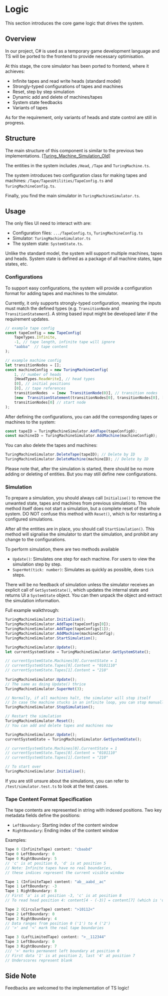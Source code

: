 # Logic

This section introduces the core game logic that drives the system.

## Overview

In our project, C# is used as a temporary game development language and TS will be ported to the frontend to provide necessary optimisation.

At this stage, the core simulator has been ported to frontend, where it achieves:

 - Infinite tapes and read write heads (standard model)
 - Strongly-typed configurations of tapes and machines
 - Reset, step by step simulation
 - Dynamic add and delete of machines/tapes
 - System state feedbacks
 - Variants of tapes

 As for the requirement, only variants of heads and state control are still in progress.

## Structure

The main structure of this component is similar to the previous two implementations. [[Turing_Machine_Simulation_Old]](https://github.com/fungusan/Turing_Machine_Simulation_Old)

The entities in the system includes ``/Head``, ``/Tape`` and ``TuringMachine.ts``. 

The system introduces two configuration class for making tapes and machines: ``/Tape/TapesUtilities/TapeConfig.ts`` and ``TuringMachineConfig.ts``.

Finally, you find the main simulator in ``TuringMachineSimulator.ts``.

## Usage

The only files UI need to interact with are:

- Configuration files: ``.../TapeConfig.ts``, ``TuringMachineConfig.ts``
- Simulator: ``TuringMachineSimulator.ts``
- The system state: ``SystemState.ts``.

Unlike the standard model, the system will support multiple machines, tapes and heads. System state is defined as a package of all machine states, tape states, etc.

### Configurations
To support easy configurations, the system will provide a configuration format for adding tapes and machines to the simulator.

Currently, it only supports strongly-typed configuration, meaning the inputs must match the defined types (e.g. ``TransitionNode`` and ``TransitionStatement``). A string based input might be developed later if the requirement updates.

```ts
// example tape config
const tapeConfig = new TapeConfig(
	TapeTypes.Infinite,
	-1, // tape length, infinite tape will ignore
	"aabba"  // tape content
);

// example machine config
let transitionNodes = [];
const machineConfig = new TuringMachineConfig(
	1, // number of heads
	[HeadTypes.ReadWrite], // head types
	[0], // initial positions
	[0], // tape references
	transitionNodes  = [new  TransitionNode(0)], // transition nodes
	[new  TransitionStatement(transitionNodes[0], transitionNodes[0], [new  HeadTransition('a', 'b', 1)])], // transition statements
	transitionNodes[0] // start node
);
```
After defining the configurations, you can add the corresponding tapes or machines to the system:

```ts
const tapeID = TuringMachineSimulator.AddTape(tapeConfig0);
const machineID = TuringMachineSimulator.AddMachine(machineConfig0);
```
You can also delete the tapes and machines:

```ts
TuringMachineSimulator.DeleteTape(tapeID); // Delete by ID
TuringMachineSimulator.DeleteMachine(machineID); // Delete by ID
```
Please note that, after the simulation is started, there should be no more adding or deleting of entities. But you may still define new configurations.

### Simulation

To prepare a simulation, you should always call ``Initialise()`` to remove the unwanted state, tapes and machines from previous simulations. This method itself does not start a simulation, but a complete reset of the whole system. DO NOT confuse this method with ``Reset()``, which is for restarting a configured simulations.

After all the entities are in place, you should call ``StartSimulation()``. This method will signalise the simulator to start the simulation, and prohibit any change to the configurations.

To perform simulation, there are two methods available

- ``Update()``: Simulates one step for each machine. For users to view the simulation step by step.
- ``SuperHot(tick: number)``:  Simulates  as quickly as possible, does ``tick`` steps.

There will be no feedback of simulation unless the simulator receives an explicit call of ``GetSystemState()``, which updates the internal state and returns UI a ``SystemState`` object. You can then unpack the object and extract the simulation information.

Full example walkthrough:
```ts
TuringMachineSimulator.Initialise();
TuringMachineSimulator.AddTape(tapeConfigs[0]);
TuringMachineSimulator.AddTape(tapeConfigs[1]);
TuringMachineSimulator.AddMachine(machineConfig);
TuringMachineSimulator.StartSimulation();

TuringMachineSimulator.Update();
let currentSystemState = TuringMachineSimulator.GetSystemState();

// currentSystemState.Machines[0].CurrentState = 1
// currentSystemState.Tapes[0].Content = "0101110"
// currentSystemState.Tapes[1].Content = "210"
  
TuringMachineSimulator.Update();
// The same as doing Update() thrice
TuringMachineSimulator.SuperHot(3); 

// Normally, if all machines halt, the simulator will stop itself
// In case the machine stucks in an infinite loop, you can stop manually.
TuringMachineSimulator.StopSimulation();

// Restart the simulation
TuringMachineSimulator.Reset();
// You can add and delete tapes and machines now

TuringMachineSimulator.Update();
currentSystemState = TuringMachineSimulator.GetSystemState();

// currentSystemState.Machines[0].CurrentState = 1
// currentSystemState.Tapes[0].Content = "0101110"
// currentSystemState.Tapes[1].Content = "210"

// To start over
TuringMachineSimulator.Initialise();
```

If you are still unsure about the simulations, you can refer to ``/test/simulator.test.ts`` to look at the test cases.

### Tape Content Format Specification

The tape contents are represented in string with indexed positions. Two key metadata fields define the positions:

- ``LeftBoundary``: Starting index of the content window
- ``RightBoundary``: Ending index of the content window

Examples:
```ts
Tape 0 (InfiniteTape) content: "cbaabd"
Tape 0 LeftBoundary: 0
Tape 0 RightBoundary: 5
// 'c' is at position 0, 'd' is at position 5
// Note: Infinite tapes have no real boundaries,
// these indices represent the current visible window

Tape 1 (InfiniteTape) content: "ab__aabd__ac"
Tape 1 LeftBoundary: -3
Tape 1 RightBoundary: 8
// First 'a' is at position -3, 'c' is at position 8
// To read head position 4: content[4 - (-3)] = content[7] (which is 'd')

Tape 2 (CircularTape) content: ">10112<"
Tape 2 LeftBoundary: 0
Tape 2 RightBoundary: 4
// Data ranges from position 0 ('1') to 4 ('2')
// '>' and '<' mark the real tape boundaries

Tape 3 (LeftLimitedTape) content: ">__112344"
Tape 3 LeftBoundary: 0
Tape 3 RightBoundary: 7
/// '>' marks permanent left boundary at position 0
// First data '1' is at position 2, last '4' at position 7
// Underscores represent blank
```

## Side Note

Feedbacks are welcomed to the implementation of TS logic!